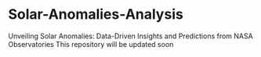 # Solar-Anomalies-Analysis
Unveiling Solar Anomalies: Data-Driven Insights and Predictions from NASA Observatories
This repository will be updated soon

